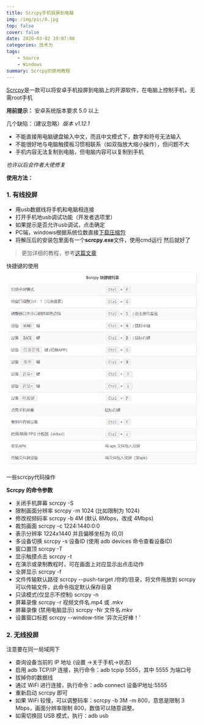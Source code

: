 ```yaml
---
title: Scrcpy手机投屏到电脑
img: /img/pic/6.jpg
top: false
cover: false
date: 2020-03-02 19:07:08
categories: 技术力
tags:  
    - Source
    - Windows
summary: Scrcpy的使用教程
---
```


[Scrcpy](https://github.com/Genymobile/scrcpy)是一款可以将安卓手机投屏到电脑上的开源软件，在电脑上控制手机，无需root手机

**用前提示：**
安卓系统版本要求 5.0 以上

几个缺陷：（建议忽略）*版本 v1.12.1*

* 不能直接用电脑键盘输入中文，而且中文模式下，数字和符号无法输入
* 不能很好地与电脑触摸板习惯相联系（如双指放大缩小操作），但问题不大
* 手机内容无法复制到电脑，但电脑内容可以复制到手机

*也许以后会作者大佬修复*

**使用方法：**
### 1. 有线投屏
* 用usb数据线将手机和电脑相连接
* 打开手机地usb调试功能（开发者选项里）
* 如果提示是否允许usb调试，点击确定
* PC端，windows根据系统位数直接[下载压缩包](https://github.com/Genymobile/scrcpy/releases)
* 将解压后的安装包里面有一个**scrcpy.exe**文件，使用cmd运行
然后就好了

>更加详细的教程，参考[这篇文章](https://www.iplaysoft.com/scrcpy.html)


快捷键的使用
![快捷键使用](/img/scrcpy.png)

一些scrcpy代码操作

**Scrcpy 的命令参数**

* 关闭手机屏幕	scrcpy -S
* 限制画面分辨率	scrcpy -m 1024 (比如限制为 1024)
* 修改视频码率	scrcpy -b 4M (默认 8Mbps，改成 4Mbps)
* 裁剪画面	scrcpy -c 1224:1440:0:0
* 表示分辨率 1224x1440 并且偏移坐标为 (0,0)
* 多设备切换	scrcpy -s 设备ID (使用 adb devices 命令查看设备ID)
* 窗口置顶	scrcpy -T
* 显示触摸点击	scrcpy -t
* 在演示或录制教程时，可在画面上对应显示出点击动作
* 全屏显示	scrcpy -f
* 文件传输默认路径	scrcpy --push-target /你的/目录，将文件拖放到 scrcpy 可以传输文件，此命令指定默认保存目录
* 只读模式(仅显示不控制)	scrcpy -n
* 屏幕录像	scrcpy -r 视频文件名.mp4 或 .mkv
* 屏幕录像 (禁用电脑显示)	scrcpy -Nr 文件名.mkv
* 设置窗口标题	scrcpy --window-title '异次元好棒！'


### 2. 无线投屏

注意要在同一局域网下

* 查询设备当前的 IP 地址 (设置 →关于手机→状态)
* 启用 adb TCP/IP 连接，执行命令：adb tcpip 5555，其中 5555 为端口号
* 拔掉你的数据线
* 通过 WiFi 进行连接，执行命令：adb connect 设备IP地址:5555
* 重新启动 scrcpy 即可
* 如果 WiFi 较慢，可以调整码率：scrcpy -b 3M -m 800，意思是限制 3 Mbps，画面分辨率限制 800，数值可以随意调整。
* 如需切换回 USB 模式，执行：adb usb
